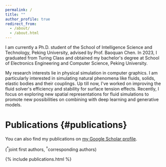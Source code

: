 ```yaml
---
permalink: /
title: ""
author_profile: true
redirect_from: 
  - /about/
  - /about.html
---
```


I am currently a Ph.D. student of the School of Intelligence Science and Technology, Peking University, advised by Prof. Baoquan Chen. In 2023, I graduated from Turing Class and obtained my bachelor's degree at School of Electronics Engineering and Computer Science, Peking University.

My research interests lie in physical simulation in computer graphics. I am particularly interested in simulating natural phenomena like fluids, solids, elastic bodies and their couplings. Up till now, I've worked on improving the fluid solver's efficiency and stability for surface tension effects. Recently, I focus on exploring new spatial representations for fluid simulations to promote new possibilities on combining with deep learning and generative models.

# Publications {#publications}

You can also find my publications on [my Google Scholar profile]({{site.author.googlescholar}}).

(<sup>*</sup>joint first authors, <sup>&dagger;</sup>corresponding authors)

{% include publications.html %}
